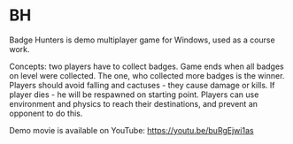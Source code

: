 # BH
Badge Hunters is demo multiplayer game for Windows, used as a course work.

Concepts: two players have to collect badges. Game ends when all badges on level were collected.
The one, who collected more badges is the winner. Players should avoid falling and cactuses -
they cause damage or kills. If player dies - he will be respawned on starting point.
Players can use environment and physics to reach their destinations, and prevent an opponent to do this.

Demo movie is available on YouTube:
https://youtu.be/buRgEjwi1as
